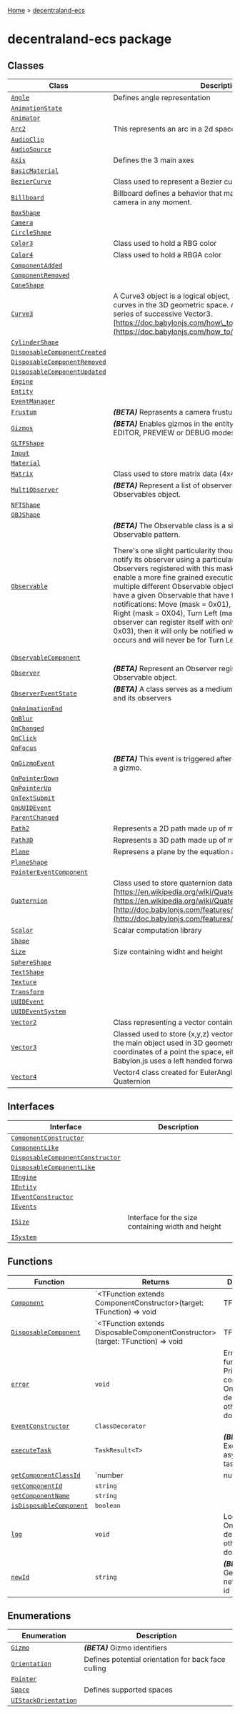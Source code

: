 [Home](./index) &gt; [decentraland-ecs](./decentraland-ecs.md)

# decentraland-ecs package

## Classes

|  Class | Description |
|  --- | --- |
|  [`Angle`](./decentraland-ecs.angle.md) | Defines angle representation |
|  [`AnimationState`](./decentraland-ecs.animationstate.md) |  |
|  [`Animator`](./decentraland-ecs.animator.md) |  |
|  [`Arc2`](./decentraland-ecs.arc2.md) | This represents an arc in a 2d space. |
|  [`AudioClip`](./decentraland-ecs.audioclip.md) |  |
|  [`AudioSource`](./decentraland-ecs.audiosource.md) |  |
|  [`Axis`](./decentraland-ecs.axis.md) | Defines the 3 main axes |
|  [`BasicMaterial`](./decentraland-ecs.basicmaterial.md) |  |
|  [`BezierCurve`](./decentraland-ecs.beziercurve.md) | Class used to represent a Bezier curve |
|  [`Billboard`](./decentraland-ecs.billboard.md) | Billboard defines a behavior that makes the entity face the camera in any moment. |
|  [`BoxShape`](./decentraland-ecs.boxshape.md) |  |
|  [`Camera`](./decentraland-ecs.camera.md) |  |
|  [`CircleShape`](./decentraland-ecs.circleshape.md) |  |
|  [`Color3`](./decentraland-ecs.color3.md) | Class used to hold a RBG color |
|  [`Color4`](./decentraland-ecs.color4.md) | Class used to hold a RBGA color |
|  [`ComponentAdded`](./decentraland-ecs.componentadded.md) |  |
|  [`ComponentRemoved`](./decentraland-ecs.componentremoved.md) |  |
|  [`ConeShape`](./decentraland-ecs.coneshape.md) |  |
|  [`Curve3`](./decentraland-ecs.curve3.md) | A Curve3 object is a logical object, so not a mesh, to handle curves in the 3D geometric space. A Curve3 is designed from a series of successive Vector3. [https://doc.babylonjs.com/how\_to/how\_to\_use\_curve3](https://doc.babylonjs.com/how_to/how_to_use_curve3) |
|  [`CylinderShape`](./decentraland-ecs.cylindershape.md) |  |
|  [`DisposableComponentCreated`](./decentraland-ecs.disposablecomponentcreated.md) |  |
|  [`DisposableComponentRemoved`](./decentraland-ecs.disposablecomponentremoved.md) |  |
|  [`DisposableComponentUpdated`](./decentraland-ecs.disposablecomponentupdated.md) |  |
|  [`Engine`](./decentraland-ecs.engine.md) |  |
|  [`Entity`](./decentraland-ecs.entity.md) |  |
|  [`EventManager`](./decentraland-ecs.eventmanager.md) |  |
|  [`Frustum`](./decentraland-ecs.frustum.md) | **_(BETA)_** Reprasents a camera frustum |
|  [`Gizmos`](./decentraland-ecs.gizmos.md) | **_(BETA)_** Enables gizmos in the entity. Gizmos only work in EDITOR, PREVIEW or DEBUG modes. |
|  [`GLTFShape`](./decentraland-ecs.gltfshape.md) |  |
|  [`Input`](./decentraland-ecs.input.md) |  |
|  [`Material`](./decentraland-ecs.material.md) |  |
|  [`Matrix`](./decentraland-ecs.matrix.md) | Class used to store matrix data (4x4) |
|  [`MultiObserver`](./decentraland-ecs.multiobserver.md) | **_(BETA)_** Represent a list of observers registered to multiple Observables object. |
|  [`NFTShape`](./decentraland-ecs.nftshape.md) |  |
|  [`OBJShape`](./decentraland-ecs.objshape.md) |  |
|  [`Observable`](./decentraland-ecs.observable.md) | **_(BETA)_** The Observable class is a simple implementation of the Observable pattern.<p/>There's one slight particularity though: a given Observable can notify its observer using a particular mask value, only the Observers registered with this mask value will be notified. This enable a more fine grained execution without having to rely on multiple different Observable objects. For instance you may have a given Observable that have four different types of notifications: Move (mask = 0x01), Stop (mask = 0x02), Turn Right (mask = 0X04), Turn Left (mask = 0X08). A given observer can register itself with only Move and Stop (mask = 0x03), then it will only be notified when one of these two occurs and will never be for Turn Left/Right. |
|  [`ObservableComponent`](./decentraland-ecs.observablecomponent.md) |  |
|  [`Observer`](./decentraland-ecs.observer.md) | **_(BETA)_** Represent an Observer registered to a given Observable object. |
|  [`ObserverEventState`](./decentraland-ecs.observereventstate.md) | **_(BETA)_** A class serves as a medium between the observable and its observers |
|  [`OnAnimationEnd`](./decentraland-ecs.onanimationend.md) |  |
|  [`OnBlur`](./decentraland-ecs.onblur.md) |  |
|  [`OnChanged`](./decentraland-ecs.onchanged.md) |  |
|  [`OnClick`](./decentraland-ecs.onclick.md) |  |
|  [`OnFocus`](./decentraland-ecs.onfocus.md) |  |
|  [`OnGizmoEvent`](./decentraland-ecs.ongizmoevent.md) | **_(BETA)_** This event is triggered after the user finalizes dragging a gizmo. |
|  [`OnPointerDown`](./decentraland-ecs.onpointerdown.md) |  |
|  [`OnPointerUp`](./decentraland-ecs.onpointerup.md) |  |
|  [`OnTextSubmit`](./decentraland-ecs.ontextsubmit.md) |  |
|  [`OnUUIDEvent`](./decentraland-ecs.onuuidevent.md) |  |
|  [`ParentChanged`](./decentraland-ecs.parentchanged.md) |  |
|  [`Path2`](./decentraland-ecs.path2.md) | Represents a 2D path made up of multiple 2D points |
|  [`Path3D`](./decentraland-ecs.path3d.md) | Represents a 3D path made up of multiple 3D points |
|  [`Plane`](./decentraland-ecs.plane.md) | Represens a plane by the equation ax + by + cz + d = 0 |
|  [`PlaneShape`](./decentraland-ecs.planeshape.md) |  |
|  [`PointerEventComponent`](./decentraland-ecs.pointereventcomponent.md) |  |
|  [`Quaternion`](./decentraland-ecs.quaternion.md) | Class used to store quaternion data [https://en.wikipedia.org/wiki/Quaternion](https://en.wikipedia.org/wiki/Quaternion) [http://doc.babylonjs.com/features/position,\_rotation,\_scaling](http://doc.babylonjs.com/features/position,_rotation,_scaling) |
|  [`Scalar`](./decentraland-ecs.scalar.md) | Scalar computation library |
|  [`Shape`](./decentraland-ecs.shape.md) |  |
|  [`Size`](./decentraland-ecs.size.md) | Size containing widht and height |
|  [`SphereShape`](./decentraland-ecs.sphereshape.md) |  |
|  [`TextShape`](./decentraland-ecs.textshape.md) |  |
|  [`Texture`](./decentraland-ecs.texture.md) |  |
|  [`Transform`](./decentraland-ecs.transform.md) |  |
|  [`UUIDEvent`](./decentraland-ecs.uuidevent.md) |  |
|  [`UUIDEventSystem`](./decentraland-ecs.uuideventsystem.md) |  |
|  [`Vector2`](./decentraland-ecs.vector2.md) | Class representing a vector containing 2 coordinates |
|  [`Vector3`](./decentraland-ecs.vector3.md) | Classed used to store (x,y,z) vector representation A Vector3 is the main object used in 3D geometry It can represent etiher the coordinates of a point the space, either a direction Reminder: Babylon.js uses a left handed forward facing system |
|  [`Vector4`](./decentraland-ecs.vector4.md) | Vector4 class created for EulerAngle class conversion to Quaternion |

## Interfaces

|  Interface | Description |
|  --- | --- |
|  [`ComponentConstructor`](./decentraland-ecs.componentconstructor.md) |  |
|  [`ComponentLike`](./decentraland-ecs.componentlike.md) |  |
|  [`DisposableComponentConstructor`](./decentraland-ecs.disposablecomponentconstructor.md) |  |
|  [`DisposableComponentLike`](./decentraland-ecs.disposablecomponentlike.md) |  |
|  [`IEngine`](./decentraland-ecs.iengine.md) |  |
|  [`IEntity`](./decentraland-ecs.ientity.md) |  |
|  [`IEventConstructor`](./decentraland-ecs.ieventconstructor.md) |  |
|  [`IEvents`](./decentraland-ecs.ievents.md) |  |
|  [`ISize`](./decentraland-ecs.isize.md) | Interface for the size containing width and height |
|  [`ISystem`](./decentraland-ecs.isystem.md) |  |

## Functions

|  Function | Returns | Description |
|  --- | --- | --- |
|  [`Component`](./decentraland-ecs.component.md) | `<TFunction extends ComponentConstructor<any>>(target: TFunction) => void | TFunction` |  |
|  [`DisposableComponent`](./decentraland-ecs.disposablecomponent.md) | `<TFunction extends DisposableComponentConstructor<any>>(target: TFunction) => void | TFunction` |  |
|  [`error`](./decentraland-ecs.error.md) | `void` | Error function. Prints a console error. Only works in debug mode, otherwise it does nothing. |
|  [`EventConstructor`](./decentraland-ecs.eventconstructor.md) | `ClassDecorator` |  |
|  [`executeTask`](./decentraland-ecs.executetask.md) | `TaskResult<T>` | **_(BETA)_** Executes an asynchronous task |
|  [`getComponentClassId`](./decentraland-ecs.getcomponentclassid.md) | `number | null` |  |
|  [`getComponentId`](./decentraland-ecs.getcomponentid.md) | `string` |  |
|  [`getComponentName`](./decentraland-ecs.getcomponentname.md) | `string` |  |
|  [`isDisposableComponent`](./decentraland-ecs.isdisposablecomponent.md) | `boolean` |  |
|  [`log`](./decentraland-ecs.log.md) | `void` | Log function. Only works in debug mode, otherwise it does nothing. |
|  [`newId`](./decentraland-ecs.newid.md) | `string` | **_(BETA)_** Generates a new prefixed id |

## Enumerations

|  Enumeration | Description |
|  --- | --- |
|  [`Gizmo`](./decentraland-ecs.gizmo.md) | **_(BETA)_** Gizmo identifiers |
|  [`Orientation`](./decentraland-ecs.orientation.md) | Defines potential orientation for back face culling |
|  [`Pointer`](./decentraland-ecs.pointer.md) |  |
|  [`Space`](./decentraland-ecs.space.md) | Defines supported spaces |
|  [`UIStackOrientation`](./decentraland-ecs.uistackorientation.md) |  |

